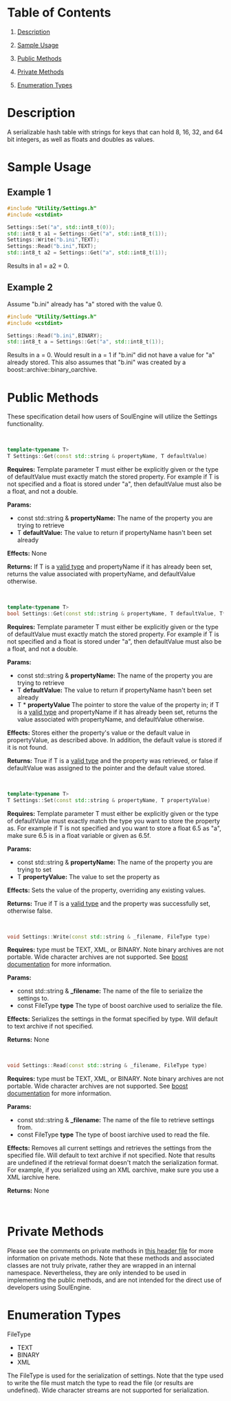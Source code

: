 # Table of Contents
1. [Description](#description)

2. [Sample Usage](#sample-usage)

3. [Public Methods](#public-methods)

4. [Private Methods](#private-methods)

5. [Enumeration Types](#enumeration-types)

# Description
A serializable hash table with strings for keys that can hold 8, 16, 32, and 64 bit integers, as well as floats and doubles as values.

# Sample Usage

## Example 1
```C++
#include "Utility/Settings.h"
#include <cstdint>

Settings::Set("a", std::int8_t(0));
std::int8_t a1 = Settings::Get("a", std::int8_t(1));
Settings::Write("b.ini",TEXT);
Settings::Read("b.ini",TEXT);
std::int8_t a2 = Settings::Get("a", std::int8_t(1));
```
Results in a1 = a2 = 0.


## Example 2
Assume "b.ini" already has "a" stored with the value 0.
```C++
#include "Utility/Settings.h"
#include <cstdint>

Settings::Read("b.ini",BINARY);
std::int8_t a = Settings::Get("a", std::int8_t(1));
```
Results in a = 0.  Would result in a = 1 if "b.ini" did not have a value for "a" already stored.  This also assumes that "b.ini" was created by a boost::archive::binary_oarchive.

# Public Methods

These specification detail how users of SoulEngine will utilize the Settings functionality.

<br>

```C++
template<typename T>
T Settings::Get(const std::string & propertyName, T defaultValue)
```
**Requires:** Template parameter T must either be explicitly given or the type of defaultValue must exactly match the stored property.  For example if T is not specified and a float is stored under "a", then defaultValue must also be a float, and not a double.

**Params:**
- const std::string & **propertyName:** The name of the property you are trying to retrieve
- T **defaultValue:** The value to return if propertyName hasn't been set already

**Effects:** None

**Returns:** If T is a [valid type](#description) and propertyName if it has already been set, returns the value associated with propertyName, and defaultValue otherwise.  

<br>

```C++
template<typename T>
bool Settings::Get(const std::string & propertyName, T defaultValue, T* propertyValue)
```
**Requires:** Template parameter T must either be explicitly given or the type of defaultValue must exactly match the stored property.  For example if T is not specified and a float is stored under "a", then defaultValue must also be a float, and not a double.

**Params:**
- const std::string & **propertyName:** The name of the property you are trying to retrieve
- T **defaultValue:** The value to return if propertyName hasn't been set already
- T * **propertyValue** The pointer to store the value of the property in; if T is a [valid type](#description) and propertyName if it has already been set, returns the value associated with propertyName, and defaultValue otherwise.  

**Effects:** Stores either the property's value or the default value in propertyValue, as described above. In addition, the default value is stored if it is not found.

**Returns:** True if T is a [valid type](#description) and the property was retrieved, or false if defaultValue was assigned to the pointer and the default value stored.

<br>

```C++
template<typename T>
T Settings::Set(const std::string & propertyName, T propertyValue)
```
**Requires:** Template parameter T must either be explicitly given or the type of defaultValue must exactly match the type you want to store the property as.  For example if T is not specified and you want to store a float 6.5 as "a", make sure 6.5 is in a float variable or given as 6.5f.

**Params:**
- const std::string & **propertyName:** The name of the property you are trying to set
- T **propertyValue:** The value to set the property as

**Effects:** Sets the value of the property, overriding any existing values.

**Returns:** True if T is a [valid type](#description) and the property was successfully set, otherwise false.

<br>

```C++
void Settings::Write(const std::string & _filename, FileType type)
```
**Requires:** type must be TEXT, XML, or BINARY.  Note binary archives are not portable.  Wide character archives are not supported.  See [boost documentation](http://www.boost.org/doc/libs/1_39_0/libs/serialization/doc/archives.html#archive_models) for more information.

**Params:**
- const std::string & **_filename:** The name of the file to serialize the settings to.
- const FileType **type** The type of boost oarchive used to serialize the file.

**Effects:** Serializes the settings in the format specified by type.  Will default to text archive if not specified.

**Returns:** None

<br>

```C++
void Settings::Read(const std::string & _filename, FileType type)
```
**Requires:** type must be TEXT, XML, or BINARY.  Note binary archives are not portable.  Wide character archives are not supported.  See [boost documentation](http://www.boost.org/doc/libs/1_39_0/libs/serialization/doc/archives.html#archive_models) for more information.

**Params:**
- const std::string & **_filename:** The name of the file to retrieve settings from.
- const FileType **type** The type of boost iarchive used to read the file.

**Effects:** Removes all current settings and retrieves the settings from the specified file.  Will default to text archive if not specified.  Note that results are undefined if the retrieval format doesn't match the serialization format.  For example, if you serialized using an XML oarchive, make sure you use a XML iarchive here.

**Returns:** None

<br>



# Private Methods

Please see the comments on private methods in [this header file](https://github.com/Behemyth/Soul-Engine/blob/master/Soul%20Engine/Source%20Files/Utility/Settings.h) for more information on private methods.  Note that these methods and associated classes are not truly private, rather they are wrapped in an internal namespace.  Nevertheless, they are only intended to be used in implementing the public methods, and are not intended for the direct use of developers using SoulEngine.

# Enumeration Types
FileType
- TEXT
- BINARY
- XML

The FileType is used for the serialization of settings.  Note that the type used to write the file must match the type to read the file (or results are undefined).  Wide character streams are not supported for serialization.
